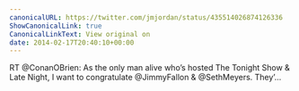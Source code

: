 ```yaml
---
canonicalURL: https://twitter.com/jmjordan/status/435514026874126336
ShowCanonicalLink: true
CanonicalLinkText: View original on
date: 2014-02-17T20:40:10+00:00
---
```

RT @ConanOBrien: As the only man alive who’s hosted The Tonight Show &amp; Late Night, I want to congratulate @JimmyFallon &amp; @SethMeyers. They’…